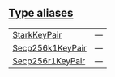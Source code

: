 
## [Type aliases](./openzeppelin_testing-signing-type_aliases.md)

| | |
|:---|:---|
| [StarkKeyPair](./openzeppelin_testing-signing-StarkKeyPair.md) | — |
| [Secp256k1KeyPair](./openzeppelin_testing-signing-Secp256k1KeyPair.md) | — |
| [Secp256r1KeyPair](./openzeppelin_testing-signing-Secp256r1KeyPair.md) | — |
